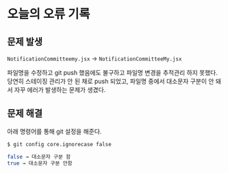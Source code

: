 # 오늘의 오류 기록

## 문제 발생

`NotificationCommitteemy.jsx` → `NotificationCommitteeMy.jsx`

파일명을 수정하고 git push 했음에도 불구하고 파일명 변경을 추적관리 하지 못했다.
당연히 스테이징 관리가 안 된 채로 push 되었고, 파일명 중에서 대소문자 구분이 안 돼서 자꾸 에러가 발생하는 문제가 생겼다.

## 문제 해결

아래 명령어를 통해 git 설정을 해준다.

```bash
$ git config core.ignorecase false

false → 대소문자 구분 함
true → 대소문자 구분 안함
```
